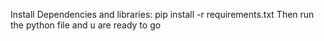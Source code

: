 Install Dependencies and libraries: pip install -r requirements.txt
Then run the python file and u are ready to go
